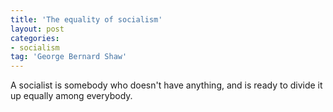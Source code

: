 ```yaml
---
title: 'The equality of socialism'
layout: post
categories:
- socialism
tag: 'George Bernard Shaw'
---
```


A socialist is somebody who doesn't have anything, and is ready to divide it up equally among everybody.